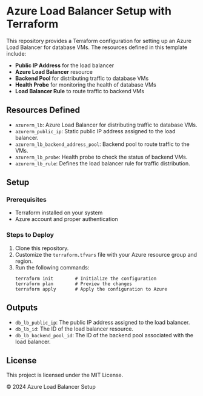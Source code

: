<h1>Azure Load Balancer Setup with Terraform</h1>

  <p>This repository provides a Terraform configuration for setting up an Azure Load Balancer for database VMs. The resources defined in this template include:</p>

  <ul>
    <li><strong>Public IP Address</strong> for the load balancer</li>
    <li><strong>Azure Load Balancer</strong> resource</li>
    <li><strong>Backend Pool</strong> for distributing traffic to database VMs</li>
    <li><strong>Health Probe</strong> for monitoring the health of database VMs</li>
    <li><strong>Load Balancer Rule</strong> to route traffic to backend VMs</li>
  </ul>

  <h2>Resources Defined</h2>
  <ul>
    <li><code>azurerm_lb</code>: Azure Load Balancer for distributing traffic to database VMs.</li>
    <li><code>azurerm_public_ip</code>: Static public IP address assigned to the load balancer.</li>
    <li><code>azurerm_lb_backend_address_pool</code>: Backend pool to route traffic to the VMs.</li>
    <li><code>azurerm_lb_probe</code>: Health probe to check the status of backend VMs.</li>
    <li><code>azurerm_lb_rule</code>: Defines the load balancer rule for traffic distribution.</li>
  </ul>

  <h2>Setup</h2>

  <h3>Prerequisites</h3>
  <ul>
    <li>Terraform installed on your system</li>
    <li>Azure account and proper authentication</li>
  </ul>

  <h3>Steps to Deploy</h3>
  <ol>
    <li>Clone this repository.</li>
    <li>Customize the <code>terraform.tfvars</code> file with your Azure resource group and region.</li>
    <li>Run the following commands:
      <pre><code>terraform init        # Initialize the configuration
terraform plan        # Preview the changes
terraform apply       # Apply the configuration to Azure</code></pre>
    </li>
  </ol>

  <h2>Outputs</h2>
  <ul>
    <li><code>db_lb_public_ip</code>: The public IP address assigned to the load balancer.</li>
    <li><code>db_lb_id</code>: The ID of the load balancer resource.</li>
    <li><code>db_lb_backend_pool_id</code>: The ID of the backend pool associated with the load balancer.</li>
  </ul>

  <h2>License</h2>
  <p>This project is licensed under the MIT License.</p>

  <footer>
    <p>&copy; 2024 Azure Load Balancer Setup</p>
  </footer>

</body>
